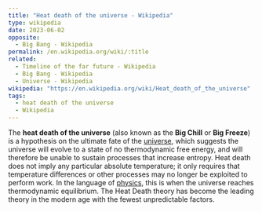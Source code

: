 ```yaml
---
title: "Heat death of the universe - Wikipedia"
type: wikipedia
date: 2023-06-02
opposite:
  - Big Bang - Wikipedia
permalink: /en.wikipedia.org/wiki/:title
related:
  - Timeline of the far future - Wikipedia
  - Big Bang - Wikipedia
  - Universe - Wikipedia
wikipedia: "https://en.wikipedia.org/wiki/Heat_death_of_the_universe"
tags:
  - heat death of the universe
  - Wikipedia
---
```

The **heat death of the universe** (also known as the **Big Chill** or **Big Freeze**) is a hypothesis on the ultimate fate of the [universe]([universe](/en.wikipedia.org/wiki/Universe)), which suggests the universe will evolve to a state of no thermodynamic free energy, and will therefore be unable to sustain processes that increase entropy. Heat death does not imply any particular absolute temperature; it only requires that temperature differences or other processes may no longer be exploited to perform work. In the language of [physics](/en.wikipedia.org/wiki/Physics), this is when the universe reaches thermodynamic equilibrium. The Heat Death theory has become the leading theory in the modern age with the fewest unpredictable factors. 